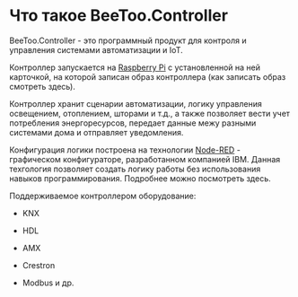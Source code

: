 # Что такое BeeToo.Controller

BeeToo.Controller - это программный продукт для контроля и управления системами автоматизации и IoT.

Контроллер запускается на [Raspberry Pi](https://www.raspberrypi.org/) с установленной на ней карточкой, на которой записан образ контроллера \(как записать образ смотреть здесь\).

Контроллер хранит сценарии автоматизации, логику управления освещением, отоплением, шторами и т.д., а также позволяет вести учет потребления энергоресурсов, передает данные межу разными системами дома и отправляет уведомления.

Конфигурация логики построена на технологии [Node-RED](https://nodered.org/) - графическом конфигураторе, разработанном компанией IBM. Данная техгология позволяет создать логику работы без использования навыков программирования. Подробнее можно посмотреть здесь.

Поддерживаемое контроллером оборудование:

* KNX

* HDL

* AMX

* Crestron

* Modbus и др.



